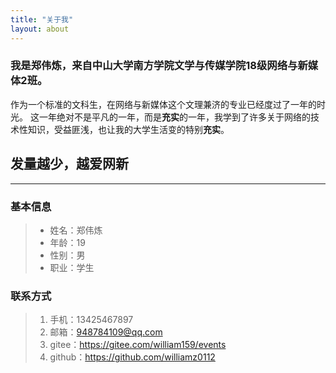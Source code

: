 ```yaml
---
title: "关于我"
layout: about
---
```


### 我是郑伟炼，来自中山大学南方学院文学与传媒学院18级网络与新媒体2班。
作为一个标准的文科生，在网络与新媒体这个文理兼济的专业已经度过了一年的时光。
这一年绝对不是平凡的一年，而是**充实**的一年，我学到了许多关于网络的技术性知识，受益匪浅，也让我的大学生活变的特别**充实**。
## **发量越少，越爱网新**

---

### 基本信息

> * 姓名：郑伟炼
> * 年龄：19
> * 性别：男
> * 职业：学生

### 联系方式

> 1. 手机：13425467897
> 2. 邮箱：948784109@qq.com
> 3. gitee：https://gitee.com/william159/events
> 4. github：https://github.com/williamz0112